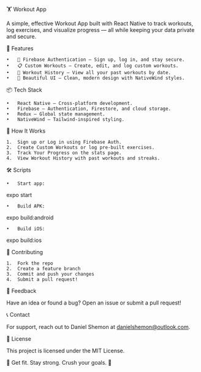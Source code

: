 🏋️ Workout App

A simple, effective Workout App built with React Native to track workouts, log exercises, and visualize progress — all while keeping your data private and secure.

🚀 Features

	•	🔐 Firebase Authentication – Sign up, log in, and stay secure.
	•	📋 Custom Workouts – Create, edit, and log custom workouts.
	•	📅 Workout History – View all your past workouts by date.
	•	🎨 Beautiful UI – Clean, modern design with NativeWind styles.

📦 Tech Stack

	•	React Native – Cross-platform development.
	•	Firebase – Authentication, Firestore, and cloud storage.
	•	Redux – Global state management.
	•	NativeWind – Tailwind-inspired styling.


📲 How It Works

	1.	Sign up or Log in using Firebase Auth.
	2.	Create Custom Workouts or log pre-built exercises.
	3.	Track Your Progress on the stats page.
	4.	View Workout History with past workouts and streaks.

🛠️ Scripts

	•	Start app:

expo start


	•	Build APK:

expo build:android


	•	Build iOS:

expo build:ios

🤝 Contributing

	1.	Fork the repo
	2.	Create a feature branch
	3.	Commit and push your changes
	4.	Submit a pull request!

📣 Feedback

Have an idea or found a bug? Open an issue or submit a pull request!

📞 Contact

For support, reach out to Daniel Shemon at danielshemon@outlook.com.

📝 License

This project is licensed under the MIT License.

🎉 Get fit. Stay strong. Crush your goals. 💪
